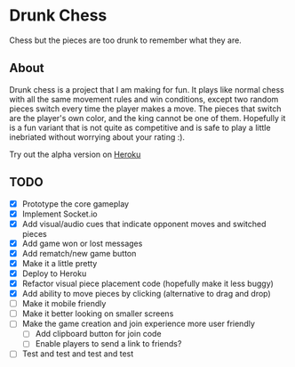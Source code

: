 # Drunk Chess


Chess but the pieces are too drunk to remember what they are.


## About


Drunk chess is a project that I am making for fun. It plays like normal chess with all the same movement rules and win conditions, except two random pieces switch every time the player makes a move. The pieces that switch are the player's own color, and the king cannot be one of them. Hopefully it is a fun variant that is not quite as competitive and is safe to play a little inebriated without worrying about your rating :).

Try out the alpha version on [Heroku](https://drunk-chess.herokuapp.com)

## TODO

- [x] Prototype the core gameplay
- [x] Implement Socket.io
- [x] Add visual/audio cues that indicate opponent moves and switched pieces
- [x] Add game won or lost messages
- [x] Add rematch/new game button
- [x] Make it a little pretty
- [x] Deploy to Heroku
- [x] Refactor visual piece placement code (hopefully make it less buggy)
- [x] Add ability to move pieces by clicking (alternative to drag and drop)
- [ ] Make it mobile friendly
- [ ] Make it better looking on smaller screens
- [ ] Make the game creation and join experience more user friendly
  - [ ] Add clipboard button for join code
  - [ ] Enable players to send a link to friends?
- [ ] Test and test and test and test
